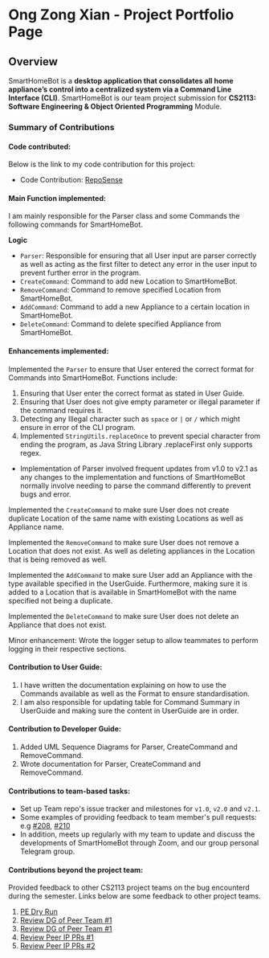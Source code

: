 # Ong Zong Xian - Project Portfolio Page

## Overview
SmartHomeBot is a **desktop application that consolidates all home appliance’s control into a 
centralized system via a Command Line Interface (CLI)**. SmartHomeBot is our team project submission for 
**CS2113: Software Engineering & Object Oriented Programming** Module. 

### Summary of Contributions

#### Code contributed:
Below is the link to my code contribution for this project: 
* Code Contribution: [RepoSense](https://nus-cs2113-ay2021s1.github.io/tp-dashboard/#breakdown=true&search=zongxian-ctrl&sort=groupTitle&sortWithin=title&since=2020-09-27&timeframe=commit&mergegroup=&groupSelect=groupByRepos&checkedFileTypes=docs~functional-code~test-code~other)

#### Main Function implemented:
I am mainly responsible for the Parser class and some Commands the following commands for SmartHomeBot. 

**Logic**
* `Parser`: Responsible for ensuring that all User input are parser correctly as well as acting 
as the first filter to detect any error in the user input to prevent further error in the program. 
* `CreateCommand`: Command to add new Location to SmartHomeBot.
* `RemoveCommand`: Command to remove specified Location from SmartHomeBot.
* `AddCommand`: Command to add a new Appliance to a certain location in SmartHomeBot.
* `DeleteCommand`: Command to delete specified Appliance from SmartHomeBot.

#### Enhancements implemented:

Implemented the `Parser` to ensure that User entered the correct format for Commands into SmartHomeBot.
Functions include:  
1. Ensuring that User enter the correct format as stated in User Guide.
2. Ensuring that User does not give empty parameter or illegal parameter if the command requires it. 
3. Detecting any Illegal character such as `space` or `|` or `/` which might ensure in error of the CLI program. 
4. Implemented `StringUtils.replaceOnce` to prevent special character from ending the program, as Java String Library .replaceFirst 
only supports regex.
* Implementation of Parser involved frequent updates from v1.0 to v2.1 as any changes to the implementation and functions
of SmartHomeBot normally involve needing to parse the command differently to prevent bugs and error.

Implemented the `CreateCommand` to make sure User does not create duplicate Location of the same name with existing Locations
as well as Appliance name. 

Implemented the `RemoveCommand` to make sure User does not remove a Location that does not exist. 
As well as deleting appliances in the Location that is being removed as well. 

Implemented the `AddCommand` to make sure User add an Appliance with the type available specified in the UserGuide. 
Furthermore, making sure it is added to a Location that is available in SmartHomeBot with the name specified not being a duplicate.

Implemented the `DeleteCommand` to make sure User does not delete an Appliance that does not exist.

Minor enhancement: Wrote the logger setup to allow teammates to perform logging in their respective sections. 

#### Contribution to User Guide:

1. I have written the documentation explaining on how to use the Commands available as well as the Format to ensure standardisation.
2. I am also responsible for updating table for Command Summary in UserGuide and making sure the content in UserGuide are in order.

#### Contribution to Developer Guide:
1. Added UML Sequence Diagrams for Parser, CreateCommand and RemoveCommand.
2. Wrote documentation for Parser, CreateCommand and RemoveCommand. 

#### Contributions to team-based tasks: 
* Set up Team repo's issue tracker and milestones for `v1.0`, `v2.0` and `v2.1`. 
* Some examples of providing feedback to team member's pull requests: e.g [#208](https://github.com/AY2021S1-CS2113-T14-1/tp/pull/208), [#210](https://github.com/AY2021S1-CS2113-T14-1/tp/pull/210) 
* In addition, meets up regularly with my team to update and discuss the developments of SmartHomeBot
through Zoom, and our group personal Telegram group. 

#### Contributions beyond the project team: 
Provided feedback to other CS2113 project teams on the bug encounterd during the semester. 
Links below are some feedback to other project teams.

1. [PE Dry Run](https://github.com/zongxian-ctrl/ped/issues)
2. [Review DG of Peer Team #1](https://github.com/nus-cs2113-AY2021S1/tp/pull/131)
3. [Review DG of Peer Team #1](https://github.com/nus-cs2113-AY2021S1/tp/pull/4)
4. [Review Peer IP PRs #1](https://github.com/nus-cs2113-AY2021S1/ip/pull/28)
5. [Review Peer IP PRs #2](https://github.com/nus-cs2113-AY2021S1/ip/pull/151)
